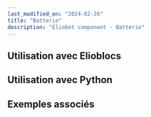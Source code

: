 ```yaml
---
last_modified_on: "2024-02-26"
title: "Batterie"
description: "Eliobot component - Batterie"
---
```



## Utilisation avec Elioblocs

## Utilisation avec Python

## Exemples associés
